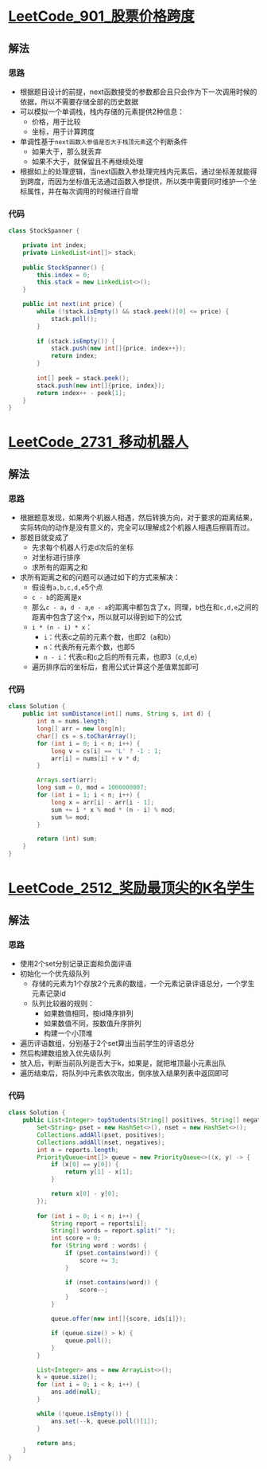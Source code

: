 # [LeetCode_901_股票价格跨度](https://leetcode.cn/problems/online-stock-span)
## 解法
### 思路
- 根据题目设计的前提，next函数接受的参数都会且只会作为下一次调用时候的依据，所以不需要存储全部的历史数据
- 可以模拟一个单调栈，栈内存储的元素提供2种信息：
  - 价格，用于比较
  - 坐标，用于计算跨度
- 单调性基于`next函数入参值是否大于栈顶元素`这个判断条件
  - 如果大于，那么就丢弃
  - 如果不大于，就保留且不再继续处理
- 根据如上的处理逻辑，当next函数入参处理完栈内元素后，通过坐标差就能得到跨度，而因为坐标值无法通过函数入参提供，所以类中需要同时维护一个坐标属性，并在每次调用的时候进行自增
### 代码
```java
class StockSpanner {

    private int index;
    private LinkedList<int[]> stack;
    
    public StockSpanner() {
        this.index = 0;
        this.stack = new LinkedList<>();
    }

    public int next(int price) {
        while (!stack.isEmpty() && stack.peek()[0] <= price) {
            stack.poll();
        }
        
        if (stack.isEmpty()) {
            stack.push(new int[]{price, index++});
            return index;
        }
        
        int[] peek = stack.peek();
        stack.push(new int[]{price, index});
        return index++ - peek[1];
    }
}
```
# [LeetCode_2731_移动机器人](https://leetcode.cn/problems/movement-of-robots)
## 解法
### 思路
- 根据题意发现，如果两个机器人相遇，然后转换方向，对于要求的距离结果，实际转向的动作是没有意义的，完全可以理解成2个机器人相遇后擦肩而过。
- 那题目就变成了
  - 先求每个机器人行走d次后的坐标
  - 对坐标进行排序
  - 求所有的距离之和
- 求所有距离之和的问题可以通过如下的方式来解决：
  - 假设有`a,b,c,d,e`5个点
  - `c - b`的距离是x
  - 那么`c - a`，`d - a`,`e - a`的距离中都包含了x，同理，`b`也在和`c,d,e`之间的距离中包含了这个x，所以就可以得到如下的公式
  - `i * (n - i) * x`：
    - `i`：代表c之前的元素个数，也即2（a和b）
    - `n`：代表所有元素个数，也即5
    - `n - i`：代表c和c之后的所有元素，也即3（c,d,e）
  - 遍历排序后的坐标后，套用公式计算这个差值累加即可
### 代码
```java
class Solution {
    public int sumDistance(int[] nums, String s, int d) {
        int n = nums.length;
        long[] arr = new long[n];
        char[] cs = s.toCharArray();
        for (int i = 0; i < n; i++) {
            long v = cs[i] == 'L' ? -1 : 1;
            arr[i] = nums[i] + v * d;
        }

        Arrays.sort(arr);
        long sum = 0, mod = 1000000007;
        for (int i = 1; i < n; i++) {
            long x = arr[i] - arr[i - 1];
            sum += i * x % mod * (n - i) % mod;
            sum %= mod;
        }

        return (int) sum;
    }
}
```
# [LeetCode_2512_奖励最顶尖的K名学生](https://leetcode.cn/problems/reward-top-k-students)
## 解法
### 思路
- 使用2个set分别记录正面和负面评语
- 初始化一个优先级队列
  - 存储的元素为1个存放2个元素的数组，一个元素记录评语总分，一个学生元素记录id
  - 队列比较器的规则：
    - 如果数值相同，按id降序排列
    - 如果数值不同，按数值升序排列
    - 构建一个小顶堆
- 遍历评语数组，分别基于2个set算出当前学生的评语总分
- 然后构建数组放入优先级队列
- 放入后，判断当前队列是否大于k，如果是，就把堆顶最小元素出队
- 遍历结束后，将队列中元素依次取出，倒序放入结果列表中返回即可
### 代码
```java
class Solution {
    public List<Integer> topStudents(String[] positives, String[] negatives, String[] reports, int[] ids, int k) {
        Set<String> pset = new HashSet<>(), nset = new HashSet<>();
        Collections.addAll(pset, positives);
        Collections.addAll(nset, negatives);
        int n = reports.length;
        PriorityQueue<int[]> queue = new PriorityQueue<>((x, y) -> {
            if (x[0] == y[0]) {
                return y[1] - x[1];
            }

            return x[0] - y[0];
        });
        
        for (int i = 0; i < n; i++) {
            String report = reports[i];
            String[] words = report.split(" ");
            int score = 0;
            for (String word : words) {
                if (pset.contains(word)) {
                    score += 3;
                }

                if (nset.contains(word)) {
                    score--;
                }
            }

            queue.offer(new int[]{score, ids[i]});

            if (queue.size() > k) {
                queue.poll();
            }
        }

        List<Integer> ans = new ArrayList<>();
        k = queue.size();
        for (int i = 0; i < k; i++) {
            ans.add(null);
        }

        while (!queue.isEmpty()) {
            ans.set(--k, queue.poll()[1]);
        }

        return ans;
    }
}
```